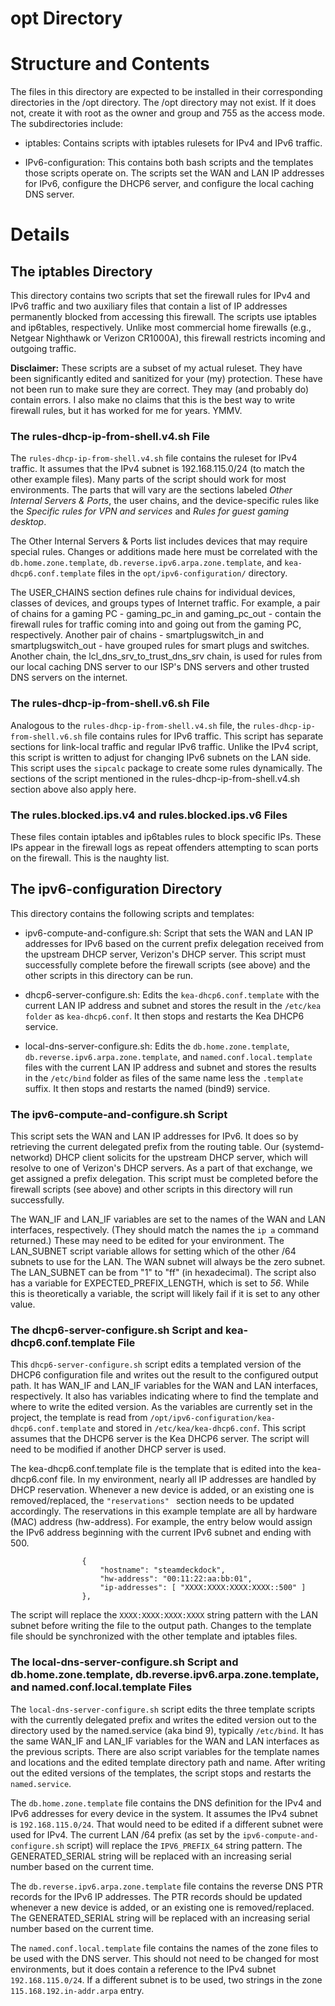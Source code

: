 # opt Directory

# Structure and Contents

The files in this directory are expected to be installed in their corresponding directories in the /opt directory. The /opt directory may not exist. If it does not, create it with root as the owner and group and 755 as the access mode. The subdirectories include:

*   iptables: Contains scripts with iptables rulesets for IPv4 and IPv6 traffic.

*   IPv6-configuration: This contains both bash scripts and the templates those scripts operate on. The scripts set the WAN and LAN IP addresses for IPv6, configure the DHCP6 server, and configure the local caching DNS server.

# Details

## The iptables Directory

This directory contains two scripts that set the firewall rules for IPv4 and IPv6 traffic and two auxiliary files that contain a list of IP addresses permanently blocked from accessing this firewall. The scripts use iptables and ip6tables, respectively. Unlike most commercial home firewalls (e.g., Netgear Nighthawk or Verizon CR1000A), this firewall restricts incoming and outgoing traffic.

**Disclaimer:** These scripts are a subset of my actual ruleset. They have been significantly edited and sanitized for your (my) protection. These have not been run to make sure they are correct. They may (and probably do) contain errors. I also make no claims that this is the best way to write firewall rules, but it has worked for me for years. YMMV.

### The rules-dhcp-ip-from-shell.v4.sh File

The `rules-dhcp-ip-from-shell.v4.sh` file contains the ruleset for IPv4 traffic. It assumes that the IPv4 subnet is 192.168.115.0/24 (to match the other example files). Many parts of the script should work for most environments. The parts that will vary are the sections labeled *Other Internal Servers & Ports*, the user chains, and the device-specific rules like the *Specific rules for VPN and services* and *Rules for guest gaming desktop*. 

The Other Internal Servers & Ports list includes devices that may require special rules. Changes or additions made here must be correlated with the `db.home.zone.template`, `db.reverse.ipv6.arpa.zone.template`, and `kea-dhcp6.conf.template` files in the `opt/ipv6-configuration/` directory.

The USER_CHAINS section defines rule chains for individual devices, classes of devices, and groups types of Internet traffic. For example, a pair of chains for a gaming PC - gaming_pc_in and gaming_pc_out - contain the firewall rules for traffic coming into and going out from the gaming PC, respectively. Another pair of chains - smartplugswitch_in and smartplugswitch_out - have grouped rules for smart plugs and switches. Another chain, the lcl_dns_srv_to_trust_dns_srv chain, is used for rules from our local caching DNS server to our ISP's DNS servers and other trusted DNS servers on the internet.

### The rules-dhcp-ip-from-shell.v6.sh File

Analogous to the `rules-dhcp-ip-from-shell.v4.sh` file, the `rules-dhcp-ip-from-shell.v6.sh` file contains rules for IPv6 traffic. This script has separate sections for link-local traffic and regular IPv6 traffic. Unlike the IPv4 script, this script is written to adjust for changing IPv6 subnets on the LAN side. This script uses the `sipcalc` package to create some rules dynamically. The sections of the script mentioned in the rules-dhcp-ip-from-shell.v4.sh section above also apply here. 

### The rules.blocked.ips.v4 and rules.blocked.ips.v6 Files

These files contain iptables and ip6tables rules to block specific IPs. These IPs appear in the firewall logs as repeat offenders attempting to scan ports on the firewall. This is the naughty list.

## The ipv6-configuration Directory

This directory contains the following scripts and templates: 

*   ipv6-compute-and-configure.sh: Script that sets the WAN and LAN IP addresses for IPv6 based on the current prefix delegation received from the upstream DHCP server, Verizon's DHCP server. This script must successfully complete before the firewall scripts (see above) and the other scripts in this directory can be run.

*   dhcp6-server-configure.sh: Edits the `kea-dhcp6.conf.template` with the current LAN IP address and subnet and stores the result in the `/etc/kea folder` as `kea-dhcp6.conf`. It then stops and restarts the Kea DHCP6 service.

*   local-dns-server-configure.sh: Edits the `db.home.zone.template`, `db.reverse.ipv6.arpa.zone.template`, and `named.conf.local.template` files with the current LAN IP address and subnet and stores the results in the `/etc/bind` folder as files of the same name less the `.template` suffix. It then stops and restarts the named (bind9) service.

### The ipv6-compute-and-configure.sh Script

This script sets the WAN and LAN IP addresses for IPv6. It does so by retrieving the current delegated prefix from the routing table. Our (systemd-networkd) DHCP client solicits for the upstream DHCP server, which will resolve to one of Verizon's DHCP servers. As a part of that exchange, we get assigned a prefix delegation. This script must be completed before the firewall scripts (see above) and other scripts in this directory will run successfully. 

The WAN_IF and LAN_IF variables are set to the names of the WAN and LAN interfaces, respectively. (They should match the names the `ip a` command returned.) These may need to be edited for your environment. The LAN_SUBNET script variable allows for setting which of the other /64 subnets to use for the LAN. The WAN subnet will always be the zero subnet. The LAN_SUBNET can be from "1" to "ff" (in hexadecimal). The script also has a variable for EXPECTED_PREFIX_LENGTH, which is set to *56*. While this is theoretically a variable, the script will likely fail if it is set to any other value.

### The dhcp6-server-configure.sh Script and kea-dhcp6.conf.template File

This `dhcp6-server-configure.sh` script edits a templated version of the DHCP6 configuration file and writes out the result to the configured output path. It has WAN_IF and LAN_IF variables for the WAN and LAN interfaces, respectively. It also has variables indicating where to find the template and where to write the edited version. As the variables are currently set in the project, the template is read from `/opt/ipv6-configuration/kea-dhcp6.conf.template` and stored in `/etc/kea/kea-dhcp6.conf`. This script assumes that the DHCP6 server is the Kea DHCP6 server. The script will need to be modified if another DHCP server is used.

The kea-dhcp6.conf.template file is the template that is edited into the kea-dhcp6.conf file. In my environment, nearly all IP addresses are handled by DHCP reservation. Whenever a new device is added, or an existing one is removed/replaced, the `"reservations" ` section needs to be updated accordingly. The reservations in this example template are all by hardware (MAC) address (hw-address). For example, the entry below would assign the IPv6 address beginning with the current IPv6 subnet and ending with 500.

```
                {
                    "hostname": "steamdeckdock",
                    "hw-address": "00:11:22:aa:bb:01",
                    "ip-addresses": [ "XXXX:XXXX:XXXX:XXXX::500" ]
                },
```
The script will replace the `XXXX:XXXX:XXXX:XXXX` string pattern with the LAN subnet before writing the file to the output path. Changes to the template file should be synchronized with the other template and iptables files.

### The local-dns-server-configure.sh Script and db.home.zone.template, db.reverse.ipv6.arpa.zone.template, and named.conf.local.template Files

The `local-dns-server-configure.sh` script edits the three template scripts with the currently delegated prefix and writes the edited version out to the directory used by the named.service (aka bind 9), typically `/etc/bind`. It has the same WAN_IF and LAN_IF variables for the WAN and LAN interfaces as the previous scripts. There are also script variables for the template names and locations and the edited template directory path and name. After writing out the edited versions of the templates, the script stops and restarts the `named.service`.

The `db.home.zone.template` file contains the DNS definition for the IPv4 and IPv6 addresses for every device in the system. It assumes the IPv4 subnet is `192.168.115.0/24`. That would need to be edited if a different subnet were used for IPv4. The current LAN /64 prefix (as set by the `ipv6-compute-and-configure.sh` script) will replace the `IPV6_PREFIX_64` string pattern. The GENERATED_SERIAL string will be replaced with an increasing serial number based on the current time.

The `db.reverse.ipv6.arpa.zone.template` file contains the reverse DNS PTR records for the IPv6 IP addresses. The PTR records should be updated whenever a new device is added, or an existing one is removed/replaced. The GENERATED_SERIAL string will be replaced with an increasing serial number based on the current time.

The `named.conf.local.template` file contains the names of the zone files to be used with the DNS server. This should not need to be changed for most environments, but it does contain a reference to the IPv4 subnet `192.168.115.0/24`. If a different subnet is to be used, two strings in the zone `115.168.192.in-addr.arpa` entry.
